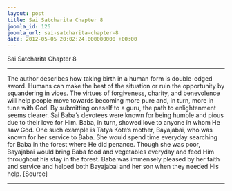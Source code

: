 ```yaml
---
layout: post
title: Sai Satcharita Chapter 8
joomla_id: 126
joomla_url: sai-satcharita-chapter-8
date: 2012-05-05 20:02:24.000000000 +00:00
---
```

Sai Satcharita Chapter 8
* * *
The author describes how taking birth in a human form is double-edged sword. Humans can make the best of the situation or ruin the opportunity by squandering in vices. The virtues of forgiveness, charity, and benevolence will help people move towards becoming more pure and, in turn, more in tune with God. By submitting oneself to a guru, the path to enlightenment seems clearer. Sai Baba’s devotees were known for being humble and pious due to their love for Him. Baba, in turn, showed love to anyone in whom He saw God.
One such example is Tatya Kote’s mother, Bayajabai, who was known for her service to Baba. She would spend time everyday searching for Baba in the forest where He did penance. Though she was poor, Bayajabai would bring Baba food and vegetables everyday and feed Him throughout his stay in the forest. Baba was immensely pleased by her faith and service and helped both Bayajabai and her son when they needed His help.
[Source]
* * *
